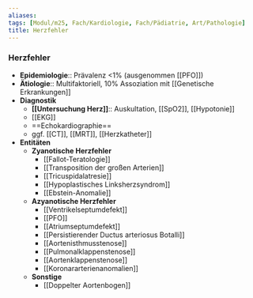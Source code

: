 ```yaml
---
aliases: 
tags: [Modul/m25, Fach/Kardiologie, Fach/Pädiatrie, Art/Pathologie]
title: Herzfehler
---
```

### Herzfehler
- **Epidemiologie**:: Prävalenz <1% (ausgenommen [[PFO]])
- **Ätiologie**:: Multifaktoriell, 10% Assoziation mit [[Genetische Erkrankungen]]
- **Diagnostik**
	- **[[Untersuchung Herz]]**:: Auskultation, [[SpO2]], [[Hypotonie]]
	- [[EKG]]
	- ==Echokardiographie==
	- ggf. [[CT]], [[MRT]], [[Herzkatheter]]
- **Entitäten**
	- **Zyanotische Herzfehler**
		- [[Fallot-Teratologie]]
		- [[Transposition der großen Arterien]]
		- [[Tricuspidalatresie]]
		- [[Hypoplastisches Linksherzsyndrom]]
		- [[Ebstein-Anomalie]]
	- **Azyanotische Herzfehler**
		- [[Ventrikelseptumdefekt]]
		- [[PFO]]
		- [[Atriumseptumdefekt]]
		- [[Persistierender Ductus arteriosus Botalli]]
		- [[Aortenisthmusstenose]]
		- [[Pulmonalklappenstenose]]
		- [[Aortenklappenstenose]]
		- [[Koronararterienanomalien]]
	- **Sonstige**
		- [[Doppelter Aortenbogen]]